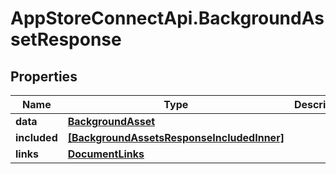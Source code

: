 # AppStoreConnectApi.BackgroundAssetResponse

## Properties

Name | Type | Description | Notes
------------ | ------------- | ------------- | -------------
**data** | [**BackgroundAsset**](BackgroundAsset.md) |  | 
**included** | [**[BackgroundAssetsResponseIncludedInner]**](BackgroundAssetsResponseIncludedInner.md) |  | [optional] 
**links** | [**DocumentLinks**](DocumentLinks.md) |  | 



